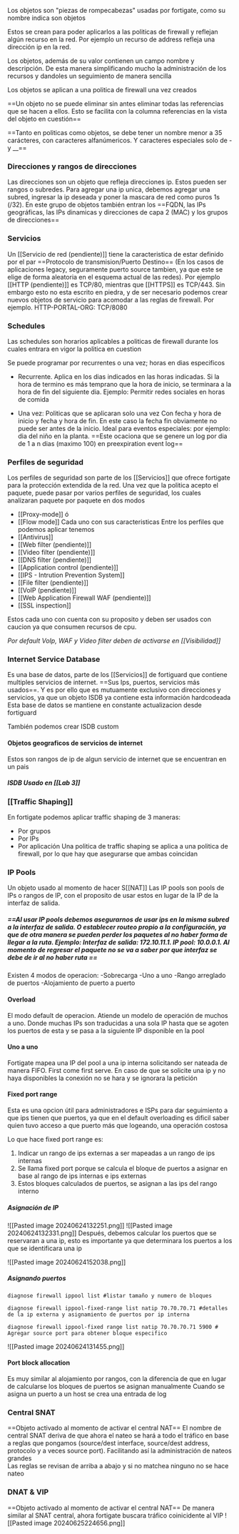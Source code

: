 Los objetos son "piezas de rompecabezas" usadas por fortigate, como su nombre indica son objetos

Estos se crean para poder aplicarlos a las politicas de firewall y reflejan algún recurso en la red. Por ejemplo un recurso de address refleja una dirección ip en la red.

Los objetos, además de su valor contienen un campo nombre y descripción. De esta manera simplificando mucho la administración de los recursos y dandoles un seguimiento de manera sencilla

Los objetos se aplican a una politica de firewall una vez creados

==Un objeto no se puede eliminar sin antes eliminar todas las referencias que se hacen a ellos. Esto se facilita con la columna referencias en la vista del objeto en cuestión==

==Tanto en politicas como objetos, se debe tener un nombre menor a 35 carácteres, con caracteres alfanúmericos. Y caracteres especiales solo de - y __==
### Direcciones y rangos de direcciones
Las direcciones son un objeto que refleja direcciones ip. Estos pueden ser rangos o subredes. Para agregar una ip unica, debemos agregar una subred, ingresar la ip deseada y poner la mascara de red como puros 1s (/32). En este grupo de objetos también entran los ==FQDN, las IPs geográficas, las IPs dinamicas y direcciones de capa 2 (MAC) y los grupos de direcciones==

### Servicios
Un [[Servicio de red (pendiente)]] tiene la caracteristica de estar definido por el par ==Protocolo de transmision/Puerto Destino== (En los casos de aplicaciones legacy, seguramente puerto source tambien, ya que este se elige de forma aleatoria en el esquema actual de las redes). Por ejemplo [[HTTP (pendiente)]] es TCP/80, mientras que [[HTTPS]] es TCP/443. Sin embargo esto no esta escrito en piedra, y de ser necesario podemos crear nuevos objetos de servicio para acomodar a las reglas de firewall. Por ejemplo. HTTP-PORTAL-ORG: TCP/8080
### Schedules
Las schedules son horarios aplicables a politicas de firewall durante los cuales entrara en vigor la politica en cuestion

Se puede programar por recurrentes o una vez; horas en dias especificos

- Recurrente. Aplica en los dias indicados en las horas indicadas. Si la hora de termino es más temprano que la hora de inicio, se terminara a la hora de fin del siguiente dia. Ejemplo: Permitir redes sociales en horas de comida
 
 - Una vez: Politicas que se aplicaran solo una vez Con fecha y hora de inicio y fecha y hora de fin. En este caso la fecha fin obviamente no puede ser antes de la inicio. Ideal para eventos especiales: por ejemplo: dia del niño en la planta. ==Este ocaciona que se genere un log  por dia de 1 a n dias (maximo 100) en preexpiration event log==

### Perfiles de seguridad
Los perfiles de seguridad son parte de los [[Servicios]] que ofrece fortigate para la protección extendida de la red. Una vez que la politica acepto el paquete, puede pasar por varios perfiles de seguridad, los cuales analizaran paquete por paquete en dos modos
- [[Proxy-mode]] ó
- [[Flow mode]]
Cada uno con sus caracteristicas
Entre los perfiles que podemos aplicar tenemos
- [[Antivirus]]
- [[Web filter (pendiente)]]
- [[Video filter (pendiente)]]
- [[DNS filter (pendiente)]]
- [[Application control (pendiente)]]
- [[IPS - Intrution Prevention System]]
- [[File filter (pendiente)]]
- [[VoIP (pendiente)]]
- [[Web Application Firewall WAF (pendiente)]]
- [[SSL inspection]]

Estos cada uno con cuenta con su proposito y deben ser usados con caucion ya que consumen recursos de cpu.

*Por default VoIp, WAF y Video filter deben de activarse en [[Visibilidad]]*

### Internet Service Database
Es una base de datos, parte de los [[Servicios]] de fortiguard  que contiene  multiples servicios de internet. ==Sus Ips, puertos, servicios más usados==. Y es por ello que es mutuamente exclusivo con direcciones y servicios, ya que un objeto ISDB ya contiene esta información hardcodeada 
Esta base de datos se mantiene en constante actualizacion desde fortiguard

También podemos crear ISDB custom

#### Objetos geograficos de servicios de internet
Estos son rangos de ip de algun servicio de internet que se encuentran en un pais

##### ISDB Usado en [[Lab 3]]

### [[Traffic Shaping]]
En fortigate podemos aplicar traffic shaping de 3 maneras:
- Por grupos 
- Por IPs
- Por aplicación
Una politica de traffic shaping se aplica a una politica de firewall, por lo que hay que asegurarse que ambas coincidan

### IP Pools
Un objeto usado al momento de hacer S[[NAT]]
Las IP pools son pools de IPs o rangos de IP, con el proposito de usar estos en lugar de la IP de la interfaz de salida.
##### ==Al usar IP pools debemos asegurarnos de usar ips en la misma subred a la interfaz de salida. O establecer routeo propio a la configuración, ya que de otra manera se pueden perder los paquetes al no haber forma de llegar a la ruta. Ejemplo: Interfaz de salida: 172.10.11.1. IP pool: 10.0.0.1. Al momento de regresar el paquete no se va a saber por que interfaz se debe de ir al no haber ruta ==

Existen 4 modos de operacion:
-Sobrecarga
-Uno a uno
-Rango arreglado de puertos
-Alojamiento de puerto a puerto

#### Overload
El modo default de operacion. Atiende un modelo de operación de muchos a uno. Donde muchas IPs son traducidas a una sola IP hasta que se agoten los puertos de esta y se pasa a la siguiente IP disponible en la pool


#### Uno a uno
Fortigate mapea una IP del pool a una ip interna solicitando ser nateada de manera FIFO. First come first serve. En caso de que se solicite una ip y no haya disponibles la conexión no se hara y se ignorara la petición

#### Fixed port range
Esta es una opcion útil para administradores e ISPs para dar seguimiento a que ips tienen que puertos, ya que en el default overloading es dificil saber quien tuvo acceso a que puerto más que logeando, una operación costosa

Lo que hace fixed port range es:
1. Indicar un rango de ips externas a ser mapeadas a un rango de ips internas
2. Se llama fixed port porque se calcula el bloque de puertos a asignar en base al rango de ips internas e ips externas
3. Estos bloques calculados de puertos, se asignan a las ips del rango interno


##### Asignación de IP
![[Pasted image 20240624132251.png]]
![[Pasted image 20240624132331.png]]
Después, debemos calcular los puertos que se reservaran a una ip, esto es importante ya que determinara los puertos a los que se identificara una ip

![[Pasted image 20240624152038.png]]


##### Asignando puertos


```
diagnose firewall ippool list #listar tamaño y numero de bloques

diagnose firewall ippool-fixed-range list natip 70.70.70.71 #detalles de la ip externa y asignamiento de puertos por ip interna

diagnose firewall ippool-fixed range list natip 70.70.70.71 5900 # Agregar source port para obtener bloque especifico

```
![[Pasted image 20240624131455.png]]


#### Port block allocation

Es muy similar al alojamiento por rangos, con la diferencia de que en lugar de calcularse los bloques de puertos se asignan manualmente
Cuando se asigna un puerto a un host se crea una entrada de log

### Central SNAT
==Objeto activado al momento de activar el central NAT==
El nombre de central SNAT deriva de que ahora el nateo se hará a todo el tráfico en base a reglas que pongamos (source/dest interface, source/dest address, protocolo y a veces source port). Facilitando así la administración de nateos grandes  
Las reglas se revisan de arriba a abajo y si no matchea ninguno no se hace nateo

### DNAT & VIP

==Objeto activado al momento de activar el central NAT==
De manera similar al SNAT central, ahora fortigate buscara tráfico coinicidente al VIP 
![[Pasted image 20240625224656.png]]






